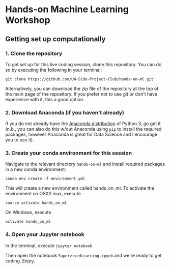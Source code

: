 # Hands-on Machine Learning Workshop

## Getting set up computationally

### 1. Clone the repository

To get set up for this live coding session, clone this repository. You can do so by executing the following in your terminal:

```
git clone https://github.com/UW-Side-Project-Club/hands-on-ml.git
```

Alternatively, you can download the zip file of the repository at the top of the main page of the repository. If you prefer not to use git or don't have experience with it, this a good option.

### 2. Download Anaconda (if you haven't already)

If you do not already have the [Anaconda distribution](https://www.anaconda.com/download/) of Python 3, go get it (n.b., you can also do this w/out Anaconda using `pip` to install the required packages, however Anaconda is great for Data Science and I encourage you to use it).

### 3. Create your conda environment for this session

Navigate to the relevant directory `hands-on-ml` and install required packages in a new conda environment:

```
conda env create -f environment.yml
```

This will create a new environment called hands_on_ml. To activate the environment on OSX/Linux, execute

```
source activate hands_on_ml
```
On Windows, execute

```
activate hands_on_ml
```


### 4. Open your Jupyter notebook

In the terminal, execute `jupyter notebook`.

Then open the notebook `SupervisedLearning.ipynb` and we're ready to get coding. Enjoy.
